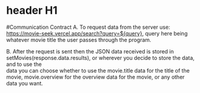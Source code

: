 # header H1
#Communication Contract 
  A. To request data from the server use: https://movie-seek.vercel.app/search?query=${query},      query here being whatever movie title the user passes through the program.
  
  B. After the request is sent then the JSON data received is stored in       
  setMovies(response.data.results), or wherever you decide to store the data, and to use the   
  data you can choose whether to use the movie.title data for the title of the movie, 
  movie.overview for the overview data for the movie, or any other data you want. 
